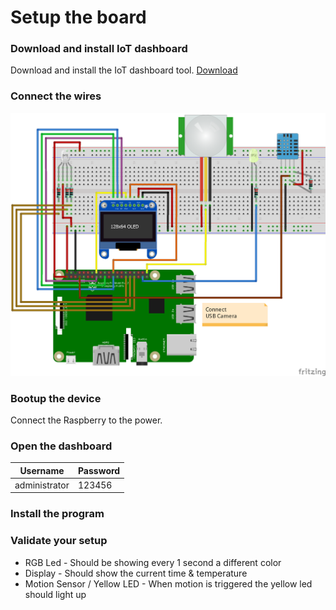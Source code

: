 # Setup the board

### Download and install IoT dashboard
Download and install the IoT dashboard tool. 
[Download](http://go.microsoft.com/fwlink/?LinkID=708576)

### Connect the wires
![](Assets/wires.png)

### Bootup the device
Connect the Raspberry to the power.


### Open the dashboard

|Username|Password|
| --- | --- |
| administrator | 123456 |


### Install the program


### Validate your setup
- RGB Led - Should be showing every 1 second a different color
- Display - Should show the current time & temperature
- Motion Sensor / Yellow LED - When motion is triggered the yellow led should light up
